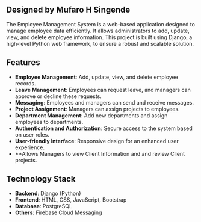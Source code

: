 ## Designed by Mufaro H Singende 

The Employee Management System is a web-based application designed to manage employee data efficiently. It allows administrators to add, update, view, and delete employee information. This project is built using Django, a high-level Python web framework, to ensure a robust and scalable solution.

## Features

- **Employee Management**: Add, update, view, and delete employee records.
- **Leave Management**: Employees can request leave, and managers can approve or decline these requests.
- **Messaging**: Employees and managers can send and receive messages.
- **Project Assignment**: Managers can assign projects to employees.
- **Department Management**: Add new departments and assign employees to departments.
- **Authentication and Authorization**: Secure access to the system based on user roles.
- **User-friendly Interface**: Responsive design for an enhanced user experience.
- **Allows Managers to view Client Information and and review Client projects. 

## Technology Stack

- **Backend**: Django (Python)
- **Frontend**: HTML, CSS, JavaScript, Bootstrap
- **Database**: PostgreSQL
- **Others**: Firebase Cloud Messaging

